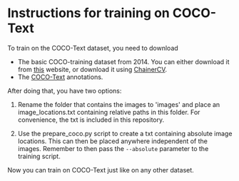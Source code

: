 # Instructions for training on COCO-Text

To train on the COCO-Text dataset, you need to download

* The basic COCO-training dataset from 2014. You can either download it from [this](http://cocodataset.org/#download)
website, or download it using [ChainerCV](https://chainercv.readthedocs.io/en/stable/reference/datasets.html#chainercv.datasets.COCOBboxDataset).
* The [COCO-Text](https://bgshih.github.io/cocotext/#h2-download) annotations.

After doing that, you have two options:

1. Rename the folder that contains the images to 'images' and place an image_locations.txt containing relative paths 
in this folder. For convenience, the txt is included in this repository.

2. Use the prepare_coco.py script to create a txt containing absolute image locations. This can then be placed 
anywhere independent of the images. Remember to then pass the `--absolute` parameter to the training script.

Now you can train on COCO-Text just like on any other dataset.
